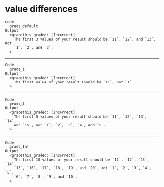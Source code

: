 # value differences

    Code
      grade_default
    Output
      <gradethis_graded: [Incorrect]
        The first 3 values of your result should be `11`, `12`, and `13`, not
        `1`, `2`, and `3`.
      >

---

    Code
      grade_1
    Output
      <gradethis_graded: [Incorrect]
        The first value of your result should be `11`, not `1`.
      >

---

    Code
      grade_5
    Output
      <gradethis_graded: [Incorrect]
        The first 5 values of your result should be `11`, `12`, `13`, `14`,
        and `15`, not `1`, `2`, `3`, `4`, and `5`.
      >

---

    Code
      grade_Inf
    Output
      <gradethis_graded: [Incorrect]
        The first 10 values of your result should be `11`, `12`, `13`, `14`,
        `15`, `16`, `17`, `18`, `19`, and `20`, not `1`, `2`, `3`, `4`, `5`,
        `6`, `7`, `8`, `9`, and `10`.
      >

